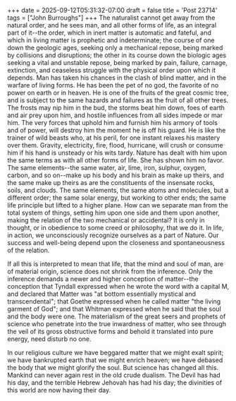 +++
date = 2025-09-12T05:31:32-07:00
draft = false
title = 'Post 23714'
tags = ["John Burroughs"]
+++
The naturalist cannot get away from the natural order, and he sees man, and all other forms of life, as an integral part of it--the order, which in inert matter is automatic and fateful, and which in living matter is prophetic and indeterminate; the course of one down the geologic ages, seeking only a mechanical repose, being marked by collisions and disruptions; the other in its course down the biologic ages seeking a vital and unstable repose, being marked by pain, failure, carnage, extinction, and ceaseless struggle with the physical order upon which it depends. Man has taken his chances in the clash of blind matter, and in the warfare of living forms. He has been the pet of no god, the favorite of no power on earth or in heaven. He is one of the fruits of the great cosmic tree, and is subject to the same hazards and failures as the fruit of all other trees. The frosts may nip him in the bud, the storms beat him down, foes of earth and air prey upon him, and hostile influences from all sides impede or mar him. The very forces that uphold him and furnish him his armory of tools and of power, will destroy him the moment he is off his guard. He is like the trainer of wild beasts who, at his peril, for one instant relaxes his mastery over them. Gravity, electricity, fire, flood, hurricane, will crush or consume him if his hand is unsteady or his wits tardy. Nature has dealt with him upon the same terms as with all other forms of life. She has shown him no favor. The same elements--the same water, air, lime, iron, sulphur, oxygen, carbon, and so on--make up his body and his brain as make up theirs, and the same make up theirs as are the constituents of the insensate rocks, soils, and clouds. The same elements, the same atoms and molecules, but a different order; the same solar energy, but working to other ends; the same life principle but lifted to a higher plane. How can we separate man from the total system of things, setting him upon one side and them upon another, making the relation of the two mechanical or accidental? It is only in thought, or in obedience to some creed or philosophy, that we do it. In life, in action, we unconsciously recognize ourselves as a part of Nature. Our success and well-being depend upon the closeness and spontaneousness of the relation.

If all this is interpreted to mean that life, that the mind and soul of man, are of material origin, science does not shrink from the inference. Only the inference demands a newer and higher conception of matter--the conception that Tyndall expressed when he wrote the word with a capital M, and declared that Matter was "at bottom essentially mystical and transcendental"; that Goethe expressed when he called matter "the living garment of God"; and that Whitman expressed when he said that the soul and the body were one. The materialism of the great seers and prophets of science who penetrate into the true inwardness of matter, who see through the veil of its gross obstructive forms and behold it translated into pure energy, need disturb no one.

In our religious culture we have beggared matter that we might exalt spirit; we have bankrupted earth that we might enrich heaven; we have debased the body that we might glorify the soul. But science has changed all this. Mankind can never again rest in the old crude dualism. The Devil has had his day, and the terrible Hebrew Jehovah has had his day; the divinities of this world are now having their day.
